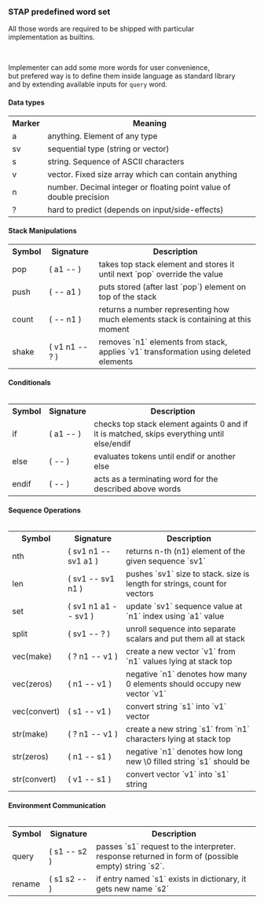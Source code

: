 <h3>STAP predefined word set</h3>

All those words are required to be shipped with particular<br>
implementation as builtins. <br>

<br>

Implementer can add some more words for user convenience,<br>
but prefered way is to define them inside language as standard library<br>
and by extending available inputs for `query` word.

<h4>Data types</h4>

<table>
  <tr>
    <th>Marker</th>
    <th>Meaning</th>
  </tr>

  <tr>
    <td> a </td>
    <td>anything. Element of any type</td>
  </tr>

  <tr>
    <td> sv </td>
    <td>sequential type (string or vector)</td>
  </tr>

  <tr>
    <td> s </td>
    <td>string. Sequence of ASCII characters</td>
  </tr>

  <tr>
    <td> v </td>
    <td>vector. Fixed size array which can contain anything</td>
  </tr>

  <tr>
    <td> n </td>
    <td>number. Decimal integer or floating point value of double precision</td>
  </tr>

  <tr>
    <td> ? </td>
    <td>hard to predict (depends on input/side-effects)</td>
  </tr>
</table>

<h4>Stack Manipulations</h4>

<table>
  <tr>
    <th>Symbol</th>
    <th>Signature</th>
    <th>Description</th>
  </tr>

  <tr>
    <td>pop</td>
    <td>( a1 -- )</td>
    <td>
      takes top stack element and stores it until next `pop`
      override the value
    </td>
  </tr>

  <tr>
    <td>push</td>
    <td>( -- a1 )</td>
    <td>
      puts stored (after last `pop`) element on top
      of the stack
    </td>
  </tr>

  <tr>
    <td>count</td>
    <td>( -- n1 )</td>
    <td>
      returns a number representing how much elements
      stack is containing at this moment
    </td>
  </tr>

  <tr>
    <td>shake</td>
    <td>( v1 n1 -- ? )</td>
    <td>
      removes `n1` elements from stack, applies
      `v1` transformation using deleted elements
    </td>
  </tr>
<table>

<h4>Conditionals</h4>

<table>
  <tr>
    <th>Symbol</th>
    <th>Signature</th>
    <th>Description</th>
  </tr>

  <tr>
    <td>if</td>
    <td>( a1 -- )</td>
    <td>
      checks top stack element againts 0 and if
      it is matched, skips everything until else/endif
    </td>
  </tr>

  <tr>
    <td>else</td>
    <td>( -- )</td>
    <td>
      evaluates tokens until endif or another else
    </td>
  </tr>

  <tr>
    <td>endif</td>
    <td>( -- )</td>
    <td>
      acts as a terminating word for the described
      above words
    </td>
  </tr>
<table>

<h4>Sequence Operations</h4>

<table>
  <tr>
    <th>Symbol</th>
    <th>Signature</th>
    <th>Description</th>
  </tr>

  <tr>
    <td>nth</td>
    <td>( sv1 n1 -- sv1 a1 )</td>
    <td>
      returns n-th (n1) element of the given
      sequence `sv1`
    </td>
  </tr>

  <tr>
    <td>len</td>
    <td>( sv1 -- sv1 n1 )</td>
    <td>
      pushes `sv1` size to stack.
      size is length for strings, count for vectors
    </td>
  </tr>

  <tr>
    <td>set</td>
    <td>( sv1 n1 a1 -- sv1 )</td>
    <td>
      update `sv1` sequence value at `n1` index
      using `a1` value
    </td>
  </tr>
  
  <tr>
    <td>split</td>
    <td>( sv1 -- ? )</td>
    <td>
      unroll sequence into separate scalars and
      put them all at stack
    </td>
  </tr>

  <tr>
    <td>vec(make)</td>
    <td>( ? n1 -- v1 )</td>
    <td>
      create a new vector `v1` from `n1` values
      lying at stack top
    </td>
  </tr>
  
  <tr>
    <td>vec(zeros)</td>
    <td>( n1 -- v1 )</td>
    <td>
      negative `n1` denotes how many 0 elements
      should occupy new vector `v1`
    </td>
  </tr>

  <tr>
    <td>vec(convert)</td>
    <td>( s1 -- v1 )</td>
    <td>
      convert string `s1` into `v1` vector
    </td>
  </tr>
  
  <tr>
    <td>str(make)</td>
    <td>( ? n1 -- v1 )</td>
    <td>
      create a new string `s1` from `n1` characters
      lying at stack top
    </td>
  </tr>
  
  <tr>
    <td>str(zeros)</td>
    <td>( n1 -- s1 )</td>
    <td>
      negative `n1` denotes how long new \0 filled
      string `s1` should be 
    </td>
  </tr>

  <tr>
    <td>str(convert)</td>
    <td>( v1 -- s1 )</td>
    <td>
      convert vector `v1` into `s1` string
    </td>
  </tr>
<table>

<h4>Environment Communication</h4>

<table>
  <tr>
    <th>Symbol</th>
    <th>Signature</th>
    <th>Description</th>
  </tr>

  <tr>
    <td>query</td>
    <td>( s1 -- s2 )</td>
    <td>
      passes `s1` request to the interpreter.
      response returned in form of (possible empty) string `s2`.
    </td>
  </tr>

  <tr>
    <td>rename</td>
    <td>( s1 s2 -- )</td>
    <td>
      if entry named `s1` exists in dictionary,
      it gets new name `s2`
    </td>
  </tr>
<table>